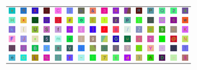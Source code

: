 <table>
<tr>
<td><img src="76.gif"></td>
<td><img src="71.gif"></td>
<td><img src="58.gif"></td>
<td><img src="27.gif"></td>
<td><img src="43.gif"></td>
<td><img src="6A.gif"></td>
<td><img src="62.gif"></td>
<td><img src="26.gif"></td>
<td><img src="33.gif"></td>
<td><img src="6E.gif"></td>
<td><img src="gr3.gif"></td>
<td><img src="52.gif"></td>
<td><img src="50.gif"></td>
<td><img src="51.gif"></td>
<td><img src="32.gif"></td>
<td><img src="34.gif"></td>
</tr>
<tr>
<td><img src="48.gif"></td>
<td><img src="78.gif"></td>
<td><img src="2C.gif"></td>
<td><img src="57.gif"></td>
<td><img src="3A.gif"></td>
<td><img src="23.gif"></td>
<td><img src="6F.gif"></td>
<td><img src="45.gif"></td>
<td><img src="21.gif"></td>
<td><img src="7A.gif"></td>
<td><img src="70.gif"></td>
<td><img src="5B.gif"></td>
<td><img src="5F.gif"></td>
<td><img src="4D.gif"></td>
<td><img src="36.gif"></td>
<td><img src="77.gif"></td>
</tr>
<tr>
<td><img src="6B.gif"></td>
<td><img src="7B.gif"></td>
<td><img src="55.gif"></td>
<td><img src="53.gif"></td>
<td><img src="66.gif"></td>
<td><img src="3D.gif"></td>
<td><img src="28.gif"></td>
<td><img src="5D.gif"></td>
<td><img src="72.gif"></td>
<td><img src="38.gif"></td>
<td><img src="2F.gif"></td>
<td><img src="5A.gif"></td>
<td><img src="63.gif"></td>
<td><img src="39.gif"></td>
<td><img src="68.gif"></td>
<td><img src="4B.gif"></td>
</tr>
<tr>
<td><img src="46.gif"></td>
<td><img src="4A.gif"></td>
<td><img src="2B.gif"></td>
<td><img src="35.gif"></td>
<td><img src="6D.gif"></td>
<td><img src="3C.gif"></td>
<td><img src="7C.gif"></td>
<td><img src="67.gif"></td>
<td><img src="gr1.gif"></td>
<td><img src="47.gif"></td>
<td><img src="75.gif"></td>
<td><img src="2A.gif"></td>
<td><img src="22.gif"></td>
<td><img src="2E.gif"></td>
<td><img src="40.gif"></td>
<td><img src="4E.gif"></td>
</tr>
<tr>
<td><img src="69.gif"></td>
<td><img src="30.gif"></td>
<td><img src="42.gif"></td>
<td><img src="31.gif"></td>
<td><img src="61.gif"></td>
<td><img src="56.gif"></td>
<td><img src="3B.gif"></td>
<td><img src="gr2.gif"></td>
<td><img src="5E.gif"></td>
<td><img src="6C.gif"></td>
<td><img src="3F.gif"></td>
<td><img src="73.gif"></td>
<td><img src="59.gif"></td>
<td><img src="60.gif"></td>
<td><img src="2D.gif"></td>
<td><img src="54.gif"></td>
</tr>
<tr>
<td><img src="65.gif"></td>
<td><img src="4F.gif"></td>
<td><img src="4C.gif"></td>
<td><img src="25.gif"></td>
<td><img src="7D.gif"></td>
<td><img src="79.gif"></td>
<td><img src="7E.gif"></td>
<td><img src="49.gif"></td>
<td><img src="37.gif"></td>
<td><img src="74.gif"></td>
<td><img src="64.gif"></td>
<td><img src="29.gif"></td>
<td><img src="41.gif"></td>
<td><img src="44.gif"></td>
<td><img src="3E.gif"></td>
<td><img src="24.gif"></td>
</tr>
</table>
